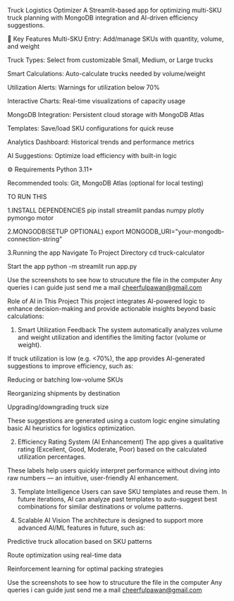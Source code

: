 Truck Logistics Optimizer
A Streamlit-based app for optimizing multi-SKU truck planning with MongoDB integration and AI-driven efficiency suggestions.

🔑 Key Features
Multi-SKU Entry: Add/manage SKUs with quantity, volume, and weight

Truck Types: Select from customizable Small, Medium, or Large trucks

Smart Calculations: Auto-calculate trucks needed by volume/weight

Utilization Alerts: Warnings for utilization below 70%

Interactive Charts: Real-time visualizations of capacity usage

MongoDB Integration: Persistent cloud storage with MongoDB Atlas

Templates: Save/load SKU configurations for quick reuse

Analytics Dashboard: Historical trends and performance metrics

AI Suggestions: Optimize load efficiency with built-in logic

⚙️ Requirements
Python 3.11+

Recommended tools: Git, MongoDB Atlas (optional for local testing)


TO RUN THIS 

1.INSTALL DEPENDENCIES 
pip install streamlit pandas numpy plotly pymongo motor

2.MONGODB(SETUP OPTIONAL)
export MONGODB_URI="your-mongodb-connection-string"

3.Running the app
Navigate To Project Directory
cd truck-calculator

Start the app
python -m streamlit run app.py

Use the screenshots to see how to strucuture the file in the computer 
Any queries i can guide just send me a mail cheerfulpawan@gmail.com 
























 Role of AI in This Project
This project integrates AI-powered logic to enhance decision-making and provide actionable insights beyond basic calculations:

1. Smart Utilization Feedback
The system automatically analyzes volume and weight utilization and identifies the limiting factor (volume or weight).

If truck utilization is low (e.g. <70%), the app provides AI-generated suggestions to improve efficiency, such as:

Reducing or batching low-volume SKUs

Reorganizing shipments by destination

Upgrading/downgrading truck size

These suggestions are generated using a custom logic engine simulating basic AI heuristics for logistics optimization.

2. Efficiency Rating System (AI Enhancement)
The app gives a qualitative rating (Excellent, Good, Moderate, Poor) based on the calculated utilization percentages.

These labels help users quickly interpret performance without diving into raw numbers — an intuitive, user-friendly AI enhancement.

3. Template Intelligence
Users can save SKU templates and reuse them. In future iterations, AI can analyze past templates to auto-suggest best combinations for similar destinations or volume patterns.

4. Scalable AI Vision
The architecture is designed to support more advanced AI/ML features in future, such as:

Predictive truck allocation based on SKU patterns

Route optimization using real-time data

Reinforcement learning for optimal packing strategies




Use the screenshots to see how to strucuture the file in the computer 
Any queries i can guide just send me a mail cheerfulpawan@gmail.com 

